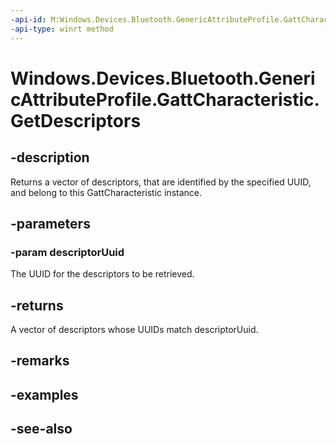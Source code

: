 ```yaml
---
-api-id: M:Windows.Devices.Bluetooth.GenericAttributeProfile.GattCharacteristic.GetDescriptors(System.Guid)
-api-type: winrt method
---
```


<!-- Method syntax
public Windows.Foundation.Collections.IVectorView<Windows.Devices.Bluetooth.GenericAttributeProfile.GattDescriptor> GetDescriptors(System.Guid descriptorUuid)
-->

# Windows.Devices.Bluetooth.GenericAttributeProfile.GattCharacteristic.GetDescriptors

## -description
Returns a vector of descriptors, that are identified by the specified UUID, and belong to this GattCharacteristic instance.

## -parameters
### -param descriptorUuid
The UUID for the descriptors to be retrieved.

## -returns
A vector of descriptors whose UUIDs match descriptorUuid.

## -remarks

## -examples

## -see-also
